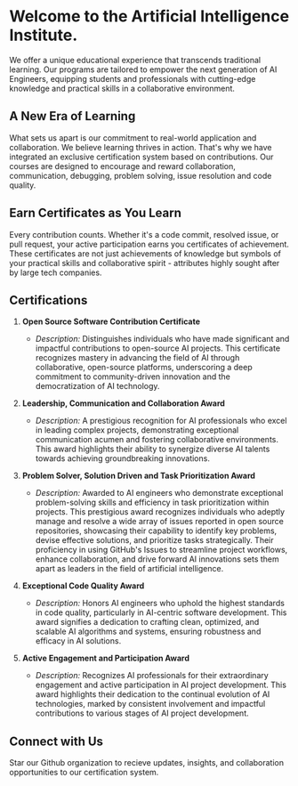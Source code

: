 # Welcome to the Artificial Intelligence Institute.

We offer a unique educational experience that transcends traditional learning. Our programs are tailored to empower the next generation of AI Engineers, equipping students and professionals with cutting-edge knowledge and practical skills in a collaborative environment.

## A New Era of Learning

What sets us apart is our commitment to real-world application and collaboration. We believe learning thrives in action. That's why we have integrated an exclusive certification system based on contributions. Our courses are designed to encourage and reward collaboration, communication, debugging, problem solving, issue resolution and code quality.

## Earn Certificates as You Learn

Every contribution counts. Whether it's a code commit, resolved issue, or pull request, your active participation earns you certificates of achievement. These certificates are not just achievements of knowledge but symbols of your practical skills and collaborative spirit - attributes highly sought after by large tech companies.

## Certifications

1. **Open Source Software Contribution Certificate**
   - _Description:_ Distinguishes individuals who have made significant and impactful contributions to open-source AI projects. This certificate recognizes mastery in advancing the field of AI through collaborative, open-source platforms, underscoring a deep commitment to community-driven innovation and the democratization of AI technology.

2. **Leadership, Communication and Collaboration Award**
   - _Description:_ A prestigious recognition for AI professionals who excel in leading complex projects, demonstrating exceptional communication acumen and fostering collaborative environments. This award highlights their ability to synergize diverse AI talents towards achieving groundbreaking innovations.

3. **Problem Solver, Solution Driven and Task Prioritization Award**
   - _Description:_ Awarded to AI engineers who demonstrate exceptional problem-solving skills and efficiency in task prioritization within projects. This prestigious award recognizes individuals who adeptly manage and resolve a wide array of issues reported in open source repositories, showcasing their capability to identify key problems, devise effective solutions, and prioritize tasks strategically. Their proficiency in using GitHub's Issues to streamline project workflows, enhance collaboration, and drive forward AI innovations sets them apart as leaders in the field of artificial intelligence.

4. **Exceptional Code Quality Award**
   - _Description:_ Honors AI engineers who uphold the highest standards in code quality, particularly in AI-centric software development. This award signifies a dedication to crafting clean, optimized, and scalable AI algorithms and systems, ensuring robustness and efficacy in AI solutions.

5. **Active Engagement and Participation Award**
   - _Description:_ Recognizes AI professionals for their extraordinary engagement and active participation in AI project development. This award highlights their dedication to the continual evolution of AI technologies, marked by consistent involvement and impactful contributions to various stages of AI project development.

## Connect with Us

Star our Github organization to recieve updates, insights, and collaboration opportunities to our certification system.
